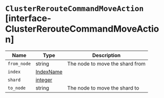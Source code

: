 # `ClusterRerouteCommandMoveAction` [interface-ClusterRerouteCommandMoveAction]

| Name | Type | Description |
| - | - | - |
| `from_node` | string | The node to move the shard from |
| `index` | [IndexName](./IndexName.md) | &nbsp; |
| `shard` | [integer](./integer.md) | &nbsp; |
| `to_node` | string | The node to move the shard to |
